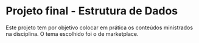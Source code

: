# Projeto final - Estrutura de Dados
<p>Este projeto tem por objetivo colocar em prática os conteúdos ministrados na disciplina. O tema escolhido foi o de marketplace.</p>
